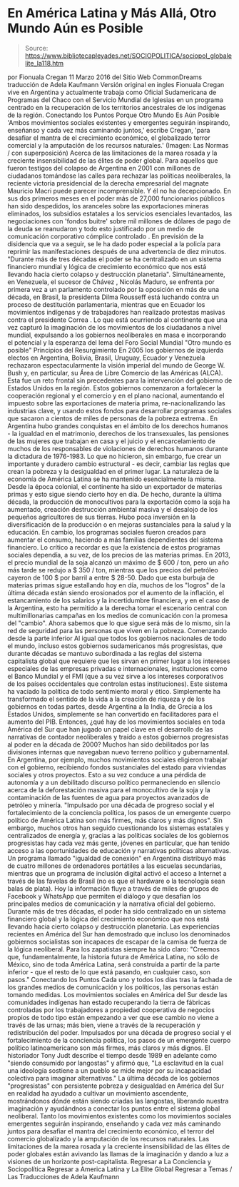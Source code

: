 # En América Latina y Más Allá, Otro Mundo Aún es Posible

> Source: https://www.bibliotecapleyades.net/SOCIOPOLITICA/sociopol_globalelite_la118.htm

por Fionuala Cregan
11 Marzo 2016
del Sitio Web CommonDreams
traducción de Adela Kaufmann Versión original en ingles
Fionuala Cregan vive en Argentina y actualmente trabaja como Oficial Sudamericana de Programas del Chaco con el Servicio Mundial de Iglesias en un programa centrado en la recuperación de los territorios ancestrales de los indígenas de la región.
Conectando los Puntos
Porque Otro Mundo Es Aún Posible
'Ambos movimientos sociales existentes y emergentes
seguirán inspirando, enseñanso y cada vez más caminando juntos,'
escribe Cregan, 'para desafiar el mantra de
el crecimiento económico, el globalizado terror comercial
y la amputación de los recursos naturales.'
(Imagen: Las Normas / con superposición)
Acerca de las limitaciones de la marea rosada
y la creciente insensibilidad
de las élites de poder global.
Para aquellos que fueron testigos del colapso de Argentina en 2001 con millones de ciudadanos tomándose las calles para rechazar las políticas neoliberales, la reciente victoria presidencial de la derecha empresarial del magnate Mauricio Macri puede parecer incomprensible.
Y él no ha decepcionado.
En sus dos primeros meses en el poder más de 27,000 funcionarios públicos han sido despedidos, los aranceles sobre las exportaciones mineras eliminados, los subsidios estatales a los servicios esenciales levantados, las negociaciones con 'fondos buitre' sobre mil millones de dólares de pago de la deuda se reanudaron y todo esto justificado por un medio de comunicación corporativo cómplice controlado .
En previsión de la disidencia que va a seguir, se le ha dado poder especial a la policía para reprimir las manifestaciones después de una advertencia de diez minutos.
"Durante más de tres décadas
el poder se ha centralizado en un sistema financiero mundial
y lógica de crecimiento económico
que nos está llevando hacia cierto
colapso y destrucción planetaria".
Simultáneamente, en Venezuela, el sucesor de Chávez , Nicolás Maduro, se enfrenta por primera vez a un parlamento controlado por la oposición en más de una década, en Brasil, la presidenta Dilma Rousseff está luchando contra un proceso de destitución parlamentaria, mientras que en Ecuador los movimientos indígenas y de trabajadores han realizado protestas masivas contra el presidente Correa .
Lo que está ocurriendo al continente que una vez capturó la imaginación de los movimientos de los ciudadanos a nivel mundial, expulsando a los gobiernos neoliberales en masa e incorporando el potencial y la esperanza del lema del Foro Social Mundial "Otro mundo es posible"
Principios del Resurgimiento En 2005 los gobiernos de izquierda electos en Argentina, Bolivia, Brasil, Uruguay, Ecuador y Venezuela rechazaron espectacularmente la visión imperial del mundo de George W. Bush y, en particular, su Área de Libre Comercio de las Américas (ALCA).
Esta fue un reto frontal sin precedentes para la intervención del gobierno de Estados Unidos en la región.
Estos gobiernos comenzaron a fortalecer la cooperación regional y el comercio y en el plano nacional, aumentando el impuesto sobre las exportaciones de materia prima, re-nacionalizando las industrias clave, y usando estos fondos para desarrollar programas sociales que sacaron a cientos de miles de personas de la pobreza extrema..
En Argentina hubo grandes conquistas en el ámbito de los derechos humanos - la igualdad en el matrimonio, derechos de los transexuales, las pensiones de las mujeres que trabajan en casa y el juicio y el encarcelamiento de muchos de los responsables de violaciones de derechos humanos durante la dictadura de 1976-1983.
Lo que no hicieron, sin embargo, fue crear un importante y duradero cambio estructural - es decir, cambiar las reglas que crean la pobreza y la desigualdad en el primer lugar. La naturaleza de la economía de América Latina se ha mantenido esencialmente la misma.
Desde la época colonial, el continente ha sido un exportador de materias primas y esto sigue siendo cierto hoy en día.
De hecho, durante la última década, la producción de monocultivos para la exportación como la soja ha aumentado, creación destrucción ambiental masiva y el desalojo de los pequeños agricultores de sus tierras. Hubo poca inversión en la diversificación de la producción o en mejoras sustanciales para la salud y la educación.
En cambio, los programas sociales fueron creados para aumentar el consumo, haciendo a más familias dependientes del sistema financiero.
Lo crítico a recordar es que la existencia de estos programas sociales dependía, a su vez, de los precios de las materias primas.
En 2013, el precio mundial de la soja alcanzó un máximo de $ 600 / ton, pero un año más tarde se redujo a $ 350 / ton, mientras que los precios del petróleo cayeron de 100 $ por barril a entre $ 28-50.
Dado que esta burbuja de materias primas sigue estallando hoy en día, muchos de los "logros" de la última década están siendo erosionados por el aumento de la inflación, el estancamiento de los salarios y la incertidumbre financiera, y en el caso de la Argentina, esto ha permitido a la derecha tomar el escenario central con multimillonarias campañas en los medios de comunicación con la promesa del "cambio".
Ahora sabemos que lo que sigue será más de lo mismo, sin la red de seguridad para las personas que viven en la pobreza.
Comenzando desde la parte inferior Al igual que todos los gobiernos nacionales de todo el mundo, incluso estos gobiernos sudamericanos más progresistas, que durante décadas se mantuvo subordinada a las reglas del sistema capitalista global que requiere que les sirvan en primer lugar a los intereses especiales de las empresas privadas e internacionales, instituciones como el Banco Mundial y el FMI (que a su vez sirve a los intereses corporativos de los países occidentales que controlan estas instituciones).
Este sistema ha vaciado la política de todo sentimiento moral y ético. Simplemente ha transformado el sentido de la vida a la creación de riqueza y de los gobiernos en todas partes, desde Argentina a la India, de Grecia a los Estados Unidos, simplemente se han convertido en facilitadores para el aumento del PIB.
Entonces, ¿qué hay de los movimientos sociales en toda América del Sur que han jugado un papel clave en el desarrollo de las narrativas de contador neoliberales y traído a estos gobiernos progresistas al poder en la década de 2000?
Muchos han sido debilitados por las divisiones internas que navegaban nuevo terreno político y gubernamental.
En Argentina, por ejemplo, muchos movimientos sociales eligieron trabajar con el gobierno, recibiendo fondos sustanciales del estado para viviendas sociales y otros proyectos.
Esto a su vez conduce a una pérdida de autonomía y a un debilitado discurso político permaneciendo en silencio acerca de la deforestación masiva para el monocultivo de la soja y la contaminación de las fuentes de agua para proyectos avanzados de petróleo y minería.
"Impulsado por una década de progreso social
y el fortalecimiento de la conciencia política,
los pasos de un emergente cuerpo político de América Latina
son más firmes, más claros y más dignos".
Sin embargo, muchos otros han seguido cuestionando los sistemas estatales y centralizados de energía y, gracias a las políticas sociales de los gobiernos progresistas hay cada vez más gente, jóvenes en particular, que han tenido acceso a las oportunidades de educación y narrativas políticas alternativas.
Un programa llamado "igualdad de conexión" en Argentina distribuyó más de cuatro millones de ordenadores portátiles a las escuelas secundarias, mientras que un programa de inclusión digital activó el acceso a Internet a través de las favelas de Brasil (no es que el hardware o la tecnología sean balas de plata).
Hoy la información fluye a través de miles de grupos de Facebook y WhatsApp que permiten el diálogo y que desafían los principales medios de comunicación y la narrativa oficial del gobierno.
Durante más de tres décadas, el poder ha sido centralizado en un sistema financiero global y la lógica del crecimiento económico que nos está llevando hacia cierto colapso y destrucción planetaria.
Las experiencias recientes en América del Sur han demostrado que incluso los denominados gobiernos socialistas son incapaces de escapar de la camisa de fuerza de la lógica neoliberal.
Para los zapatistas siempre ha sido claro:
"Creemos que, fundamentalmente, la historia futura de América Latina, no sólo de México, sino de toda América Latina, será construida a partir de la parte inferior - que el resto de lo que está pasando, en cualquier caso, son pasos."
Conectando los Puntos Cada uno y todos los días tras la fachada de los grandes medios de comunicación y los políticos, las personas están tomando medidas.
Los movimientos sociales en América del Sur desde las comunidades indígenas han estado recuperando la tierra de fábricas controladas por los trabajadores a propiedad cooperativa de negocios propios de todo tipo están empezando a ver que ese cambio no viene a través de las urnas; más bien, viene a través de la recuperación y redistribución del poder.
Impulsados por una década de progreso social y el fortalecimiento de la conciencia política, los pasos de un emergente cuerpo político latinoamericano son más firmes, más claros y más dignos.
El historiador Tony Judt describe el tiempo desde 1989 en adelante como "siendo consumido por langostas" y afirmó que,
"La esclavitud en la cual una ideología sostiene a un pueblo se mide mejor por su incapacidad colectiva para imaginar alternativas."
La última década de los gobiernos "progresistas" con persistente pobreza y desigualdad en América del Sur en realidad ha ayudado a cultivar un movimiento ascendente, mostrándonos dónde están siendo criadas las langostas, liberando nuestra imaginación y ayudándnos a conectar los puntos entre el sistema global neoliberal.
Tanto los movimientos existentes como los movimientos sociales emergentes seguirán inspirando, enseñando y cada vez más caminando juntos para desafiar el mantra del crecimiento económico, el terror del comercio globalizado y la amputación de los recursos naturales.
Las limitaciones de la marea rosada y la creciente insensibilidad de las élites de poder globales están avivando las llamas de la imaginación y dando a luz a visiones de un horizonte post-capitalista.
Regresar a La Conciencia y Sociopolítica
Regresar a America Latina y La Elite Global
Regresar a Temas / Las Traducciones de Adela Kaufmann
